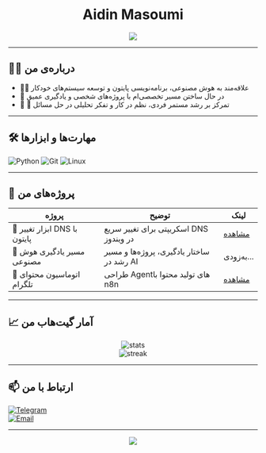 <!-- پروفایل حرفه‌ای گیت‌هاب | ویرایش ۲۰۲۵ -->

<h1 align="center">Aidin Masoumi</h1>

<p align="center">
  <img src="https://readme-typing-svg.herokuapp.com?color=00b894&center=true&lines=📌+Python+Developer;🧠+AI+Learner;🎯+Problem+Solver;🚀+Always+Learning" />
</p>

---

## 👨‍💻 درباره‌ی من

- 👨‍🔬 علاقه‌مند به هوش مصنوعی، برنامه‌نویسی پایتون و توسعه سیستم‌های خودکار
- 🧱 در حال ساختن مسیر تخصصی‌ام با پروژه‌های شخصی و یادگیری عمیق
- 🧠 🎯 تمرکز بر رشد مستمر فردی، نظم در کار و تفکر تحلیلی در حل مسائل

---

## 🛠️ مهارت‌ها و ابزارها

![Python](https://img.shields.io/badge/Python-3670A0?style=flat&logo=python&logoColor=ffdd54)
![Git](https://img.shields.io/badge/Git-F05032?style=flat&logo=git&logoColor=white)
![Linux](https://img.shields.io/badge/Linux-FCC624?style=flat&logo=linux&logoColor=black)

---

## 📌 پروژه‌های من

| پروژه | توضیح | لینک |
|-------|-------|------|
| 🔧 ابزار تغییر DNS با پایتون | اسکریپتی برای تغییر سریع DNS در ویندوز | [مشاهده](https://github.com/aidinmasoumi/dns-changer) |
| 🧠 مسیر یادگیری هوش مصنوعی | ساختار یادگیری، پروژه‌ها و مسیر رشد در AI | به‌زودی... |
| 🤖 اتوماسیون محتوای تلگرام | طراحی Agentهای تولید محتوا با n8n | [مشاهده](https://github.com/aidinmasoumi/n8n-content-agent) |

---

## 📈 آمار گیت‌هاب من

<p align="center">
  <img src="https://github-readme-stats.vercel.app/api?username=aidinmasoumi&show_icons=true&theme=transparent" alt="stats" />
  <br/>
  <img src="https://github-readme-streak-stats.herokuapp.com?user=aidinmasoumi&theme=default" alt="streak"/>
</p>

---

## 📫 ارتباط با من

[![Telegram](https://img.shields.io/badge/Telegram-2CA5E0?style=flat&logo=telegram&logoColor=white)](https://t.me/aidiin01)  
[![Email](https://img.shields.io/badge/Email-D14836?style=flat&logo=gmail&logoColor=white)](aidinmasoumi01@gmail.com)

---

<p align="center">
  <img src="https://capsule-render.vercel.app/api?type=waving&color=gradient&height=100&section=footer"/>
</p>
